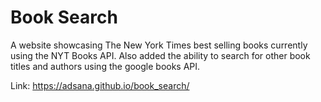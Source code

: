 # Book Search
A website showcasing The New York Times best selling books currently using the NYT Books API.  Also added the ability to search for other book titles and authors using the google books API.

Link: https://adsana.github.io/book_search/